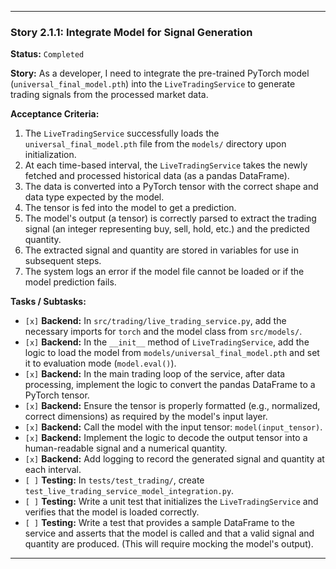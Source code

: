 ---

### **Story 2.1.1: Integrate Model for Signal Generation**

**Status:** `Completed`

**Story:**
As a developer, I need to integrate the pre-trained PyTorch model (`universal_final_model.pth`) into the `LiveTradingService` to generate trading signals from the processed market data.

**Acceptance Criteria:**
1.  The `LiveTradingService` successfully loads the `universal_final_model.pth` file from the `models/` directory upon initialization.
2.  At each time-based interval, the `LiveTradingService` takes the newly fetched and processed historical data (as a pandas DataFrame).
3.  The data is converted into a PyTorch tensor with the correct shape and data type expected by the model.
4.  The tensor is fed into the model to get a prediction.
5.  The model's output (a tensor) is correctly parsed to extract the trading signal (an integer representing buy, sell, hold, etc.) and the predicted quantity.
6.  The extracted signal and quantity are stored in variables for use in subsequent steps.
7.  The system logs an error if the model file cannot be loaded or if the model prediction fails.

**Tasks / Subtasks:**
-   `[x]` **Backend:** In `src/trading/live_trading_service.py`, add the necessary imports for `torch` and the model class from `src/models/`.
-   `[x]` **Backend:** In the `__init__` method of `LiveTradingService`, add the logic to load the model from `models/universal_final_model.pth` and set it to evaluation mode (`model.eval()`).
-   `[x]` **Backend:** In the main trading loop of the service, after data processing, implement the logic to convert the pandas DataFrame to a PyTorch tensor.
-   `[x]` **Backend:** Ensure the tensor is properly formatted (e.g., normalized, correct dimensions) as required by the model's input layer.
-   `[x]` **Backend:** Call the model with the input tensor: `model(input_tensor)`.
-   `[x]` **Backend:** Implement the logic to decode the output tensor into a human-readable signal and a numerical quantity.
-   `[x]` **Backend:** Add logging to record the generated signal and quantity at each interval.
-   `[ ]` **Testing:** In `tests/test_trading/`, create `test_live_trading_service_model_integration.py`.
-   `[ ]` **Testing:** Write a unit test that initializes the `LiveTradingService` and verifies that the model is loaded correctly.
-   `[ ]` **Testing:** Write a test that provides a sample DataFrame to the service and asserts that the model is called and that a valid signal and quantity are produced. (This will require mocking the model's output).

---